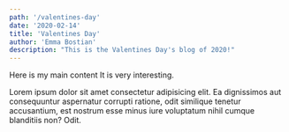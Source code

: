 ```yaml
---
path: '/valentines-day'
date: '2020-02-14'
title: 'Valentines Day'
author: 'Emma Bostian'
description: "This is the Valentines Day's blog of 2020!"
---
```


Here is my main content
It is very interesting.

Lorem ipsum dolor sit amet consectetur adipisicing elit. Ea dignissimos
aut consequuntur aspernatur corrupti ratione, odit similique tenetur
accusantium, est nostrum esse minus iure voluptatum nihil cumque
blanditiis non? Odit.